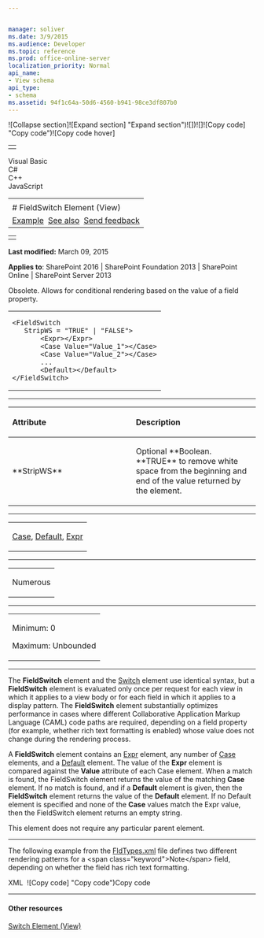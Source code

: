 ```yaml
---


manager: soliver
ms.date: 3/9/2015
ms.audience: Developer
ms.topic: reference
ms.prod: office-online-server
localization_priority: Normal
api_name:
- View schema
api_type:
- schema
ms.assetid: 94f1c64a-50d6-4560-b941-98ce3df807b0
---
```


![Collapse
section]![Expand
section] "Expand section")![]()![])![]![]()![Copy
code] "Copy code")![Copy code
hover]
<table>
<tbody>
<tr class="odd">
<td align="left"></td>
</tr>
</tbody>
</table>

Visual Basic  
C\#  
C++  
JavaScript  

<table>
<tbody>
<tr class="odd">
<td align="left"><span id="runningHeaderText"></span></td>
</tr>
<tr class="even">
<td align="left"># FieldSwitch Element (View)</td>
</tr>
<tr class="odd">
<td align="left"><a href="#exampleToggle">Example</a>  <a href="#seeAlsoToggle">See also</a>  <span id="headfeedbackarea" class="feedbackhead"><a href="javascript:SubmitFeedback(&#39;docthis@Microsoft.com&#39;,&#39;&#39;,&#39;&#39;,&#39;&#39;,&#39;1.0.18082.1225&#39;,&#39;%0\dThank%20you%20for%20your%20feedback.%20The%20developer%20writing%20teams%20use%20your%20feedback%20to%20improve%20documentation.%20While%20we%20are%20reviewing%20your%20feedback,%20we%20may%20send%20you%20e-mail%20to%20ask%20for%20clarification%20or%20feedback%20on%20a%20solution.%20We%20do%20not%20use%20your%20e-mail%20address%20for%20any%20other%20purpose%20and%20we%20delete%20it%20after%20we%20finish%20our%20review.%0\AFor%20further%20information%20about%20the%20privacy%20policies%20of%20Microsoft,%20please%20see%20http://privacy.microsoft.com/en-us/default.aspx.%0\A%0\d&#39;,&#39;Customer%20feedback&#39;);">Send feedback</a></span></td>
</tr>
</tbody>
</table>

<table>
<colgroup>
<col width="100%" />
</colgroup>
<tbody>
<tr class="odd">
<td align="left"></td>
</tr>
</tbody>
</table>

**Last modified:** March 09, 2015

**Applies to**: SharePoint 2016 | SharePoint Foundation 2013 |
SharePoint Online | SharePoint Server 2013

Obsolete. Allows for conditional rendering based on the value of a field
property.

<span codelanguage="other"></span>
<table>
<colgroup>
<col width="100%" />
</colgroup>
<tbody>
<tr class="odd">
<td align="left"><pre><code>&lt;FieldSwitch
   StripWS = &quot;TRUE&quot; | &quot;FALSE&quot;&gt;
       &lt;Expr&gt;&lt;/Expr&gt;
       &lt;Case Value=&quot;Value_1&quot;&gt;&lt;/Case&gt;
       &lt;Case Value=&quot;Value_2&quot;&gt;&lt;/Case&gt;
       ...
       &lt;Default&gt;&lt;/Default&gt;
&lt;/FieldSwitch&gt;</code></pre></td>
</tr>
</tbody>
</table>


-----------------------------------------------------------------------------------------------------------------------------------------------------------------------------------------------

<table>
<colgroup>
<col width="50%" />
<col width="50%" />
</colgroup>
<thead>
<tr class="header">
<th align="left"><p>Attribute</p></th>
<th align="left"><p>Description</p></th>
</tr>
</thead>
<tbody>
<tr class="odd">
<td align="left"><p>**StripWS**</p></td>
<td align="left"><p>Optional **Boolean</span>. **TRUE** to remove white space from the beginning and end of the value returned by the element.</p></td>
</tr>
</tbody>
</table>


---------------------------------------------------------------------------------------------------------------------------------------------------------------------------------------------------

<table>
<colgroup>
<col width="100%" />
</colgroup>
<tbody>
<tr class="odd">
<td align="left"><p><a href="case-element-view.md">Case</a>, <a href="default-element-view.md">Default</a>, <a href="expr-element-view.md">Expr</a></p></td>
</tr>
</tbody>
</table>


----------------------------------------------------------------------------------------------------------------------------------------------------------------------------------------------------

<table>
<colgroup>
<col width="100%" />
</colgroup>
<tbody>
<tr class="odd">
<td align="left"><p>Numerous</p></td>
</tr>
</tbody>
</table>


------------------------------------------------------------------------------------------------------------------------------------------------------------------------------------------------

<table>
<colgroup>
<col width="100%" />
</colgroup>
<tbody>
<tr class="odd">
<td align="left"><p>Minimum: 0</p>
<p>Maximum: Unbounded</p></td>
</tr>
</tbody>
</table>


----------------------------------------------------------------------------------------------------------------------------------------------------------------------------------------------------------------------------

The **FieldSwitch** element and the
[Switch](switch-element-view.md) element use identical
syntax, but a **FieldSwitch** element is
evaluated only once per request for each view in which it applies to a
view body or for each field in which it applies to a display pattern.
The **FieldSwitch** element substantially
optimizes performance in cases where different Collaborative Application
Markup Language (CAML) code paths are required, depending on a field
property (for example, whether rich text formatting is enabled) whose
value does not change during the rendering process.

A **FieldSwitch** element contains an
[Expr](expr-element-view.md) element, any number of
[Case](case-element-view.md) elements, and a
[Default](default-element-view.md) element. The value
of the **Expr** element is compared against the
**Value** attribute of each <span
class="keyword">Case</span> element. When a match is found, the <span
class="keyword">FieldSwitch</span> element returns the value of the
matching **Case** element. If no match is
found, and if a **Default** element is given,
then the **FieldSwitch** element returns the
value of the **Default** element. If no <span
class="keyword">Default</span> element is specified and none of the
**Case** values match the <span
class="keyword">Expr</span> value, then the <span
class="keyword">FieldSwitch</span> element returns an empty string.

This element does not require any particular parent element.


------------------------------------------------------------------------------------------------------------------------------------------------------------------------------------------

The following example from the
[FldTypes.xml](http://msdn.microsoft.com/library/8f8db866-03f8-4001-aae3-4c4102a7aed6(Office.15).aspx)
file defines two different rendering patterns for a <span
class="keyword">Note</span> field, depending on whether the field has
rich text formatting.

<span codelanguage="xmlLang"></span>
XML 
<span class="copyCode" onclick="CopyCode(this)"
onkeypress="CopyCode_CheckKey(this, event)"
onmouseover="ChangeCopyCodeIcon(this)"
onmouseout="ChangeCopyCodeIcon(this)" tabindex="0">![Copy
code] "Copy code")Copy code</span>
    <RenderPattern Name="DisplayPattern" DisplayName="DisplayPattern">
       <FieldSwitch>
          <Expr>
             <Property Select="RichText" />
          </Expr>
          <Case Value="TRUE">
             <Column AutoHyperLinkNoEncoding="TRUE" />
          </Case>
          <Default>
             <Column HTMLEncode="TRUE" AutoHyperLink="TRUE" 
                AutoNewLine="TRUE" />
          </Default>
       </FieldSwitch>
    </RenderPattern>


-------------------------------------------------------------------------------------------------------------------------------------------------------------------------------------------

#### Other resources

[Switch Element
(View)](switch-element-view.md)</span>









